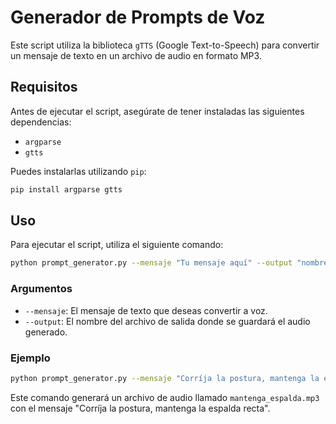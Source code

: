 # Generador de Prompts de Voz

Este script utiliza la biblioteca `gTTS` (Google Text-to-Speech) para convertir un mensaje de texto en un archivo de audio en formato MP3.

## Requisitos

Antes de ejecutar el script, asegúrate de tener instaladas las siguientes dependencias:

- `argparse`
- `gtts`

Puedes instalarlas utilizando `pip`:

```sh
pip install argparse gtts
```

## Uso

Para ejecutar el script, utiliza el siguiente comando:

```sh
python prompt_generator.py --mensaje "Tu mensaje aquí" --output "nombre_del_archivo.mp3"
```

### Argumentos

- `--mensaje`: El mensaje de texto que deseas convertir a voz.
- `--output`: El nombre del archivo de salida donde se guardará el audio generado.

### Ejemplo

```sh
python prompt_generator.py --mensaje "Corríja la postura, mantenga la espalda recta" --output "mantenga_espalda.mp3"
```

Este comando generará un archivo de audio llamado `mantenga_espalda.mp3` con el mensaje "Corríja la postura, mantenga la espalda recta".
